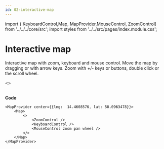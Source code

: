 ```yaml
---
id: 02-interactive-map
---
```


import { KeyboardControl,Map,
MapProvider,MouseControl, ZoomControl} from '../../../core/src';
import styles from '../../src/pages/index.module.css';

# Interactive map

Interactive map with zoom, keyboard and mouse control. Move the map by dragging or with arrow keys. Zoom with +/- keys or buttons, double click or the scroll wheel.

<div>
  <section className={styles.sMap}>
		<MapProvider center={{lng:  14.4608576, lat: 50.0963478}}>
			<Map>
				<>
					<ZoomControl />
					<KeyboardControl />
					<MouseControl zoom pan wheel />
				</>
			</Map>
		</MapProvider>
	</section>
</div>

<br />

**Code**

```
<MapProvider center={{lng:  14.4608576, lat: 50.0963478}}>
	<Map>
		<>
			<ZoomControl />
			<KeyboardControl />
			<MouseControl zoom pan wheel />
		</>
	</Map>
</MapProvider>
```

```

```
